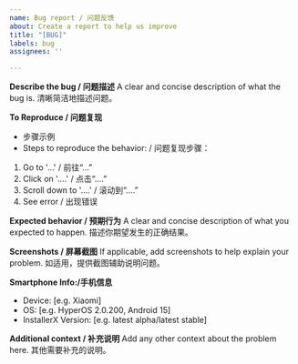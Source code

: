 ```yaml
---
name: Bug report / 问题反馈
about: Create a report to help us improve
title: "[BUG]"
labels: bug
assignees: ''

---
```


**Describe the bug / 问题描述**
A clear and concise description of what the bug is.
清晰简洁地描述问题。

**To Reproduce / 问题复现**
- 步骤示例
- Steps to reproduce the behavior: / 问题复现步骤：
1. Go to '...' / 前往“...”
2. Click on '....' / 点击“....”
3. Scroll down to '....' / 滚动到“....”
4. See error / 出现错误

**Expected behavior / 预期行为**
A clear and concise description of what you expected to happen.
描述你期望发生的正确结果。

**Screenshots / 屏幕截图**
If applicable, add screenshots to help explain your problem.
如适用，提供截图辅助说明问题。

**Smartphone Info:/手机信息**
 - Device: [e.g. Xiaomi]
 - OS: [e.g. HyperOS 2.0.200, Android 15]
 - InstallerX Version: [e.g. latest alpha/latest stable]

**Additional context / 补充说明**
Add any other context about the problem here.
其他需要补充的说明。
